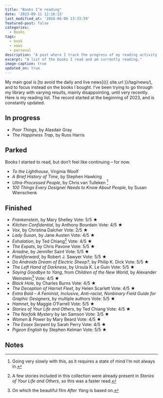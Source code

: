 ```yaml
---
title: "Books I’m reading"
date: '2023-09-11 12:16:15'
last_modified_at: '2024-06-06 13:33:59'
featured-post: false
categories:
  - Books
tags:
  - book
  - news
  - personal
description: "A post where I track the progress of my reading activity since the beginning of 2023."
excerpt: "A list of the books I read and am currently reading."
image-caption: true
updated_on: true
---
```

My main goal is [to avoid the daily and live news]({{ site.url }}/tag/news/), and to focus instead on the books I bought. I’ve been trying to go through my library with varying results, mainly disappointing, until very recently. Here is my reading list. The record started at the beginning of 2023, and is constantly updated.

## In progress

- _Poor Things_, by Alasdair Gray
- _The Happiness Trap_, by Russ Harris


## Parked

Books I started to read, but don’t feel like continuing – for now.

- _To the Lighthouse_, Virginia Woolf
- _A Brief History of Time_, by Stephen Hawking
- _Ultra-Processed People_, by Chris van Tulleken [^UltraP]
- _100 Things Every Designer Needs to Know About People_, by Susan Wienschenk

## Finished

- _Frankenstein_, by Mary Shelley <span class="btn-sm btn-label-smd-bg">Vote: 5/5&nbsp;★</span>
- _Kitchen Confidential_, by Anthony Bourdain <span class="btn-sm btn-label-smd-bg">Vote: 4/5&nbsp;★</span>
- _Vox_, by Christina Dalcher <span class="btn-sm btn-label-smd-bg">Vote: 2/5&nbsp;★</span>
- _Lady Susan_, by Jane Austen <span class="btn-sm btn-label-smd-bg">Vote: 4/5&nbsp;★</span>
- _Exhalation_, by Ted Chiang[^TedChiang] <span class="btn-sm btn-label-smd-bg">Vote: 4/5&nbsp;★</span>
- _The Expats_, by Chris Pavone <span class="btn-sm btn-label-smd-bg">Vote: 5/5&nbsp;★</span>
- _Ariadne_, by Jennifer Saint <span class="btn-sm btn-label-smd-bg">Vote: 5/5&nbsp;★</span>
- _Flashforward_, by Robert J. Sawyer <span class="btn-sm btn-label-smd-bg">Vote: 5/5&nbsp;★</span>
- _Do Androids Dream of Electric Sheep?_, by Philip K. Dick <span class="btn-sm btn-label-smd-bg">Vote: 5/5&nbsp;★</span>
- _The Left Hand of Darkness_, by Ursula K. Le Guin <span class="btn-sm btn-label-smd-bg">Vote: 5/5&nbsp;★</span>
- _Saying Goodbye to Yang_, from _Children of the New World_, by Alexander Weinstein[^AfterYang] <span class="btn-sm btn-label-smd-bg">Vote: 4/5&nbsp;★</span>
- _Black Hole_, by Charles Burns <span class="btn-sm btn-label-smd-bg">Vote: 4/5&nbsp;★</span>
- _The Deception of Harriet Fleet_, by Helen Scarlett <span class="btn-sm btn-label-smd-bg">Vote: 4/5&nbsp;★</span>
- _Extra Bold – A Feminist, Inclusive, Anti-racist, Nonbinary Field Guide for Graphic Designers_, by multiple authors <span class="btn-sm btn-label-smd-bg">Vote: 5/5&nbsp;★</span>
- _Hamnet_, by Maggie O’Farrell <span class="btn-sm btn-label-smd-bg">Vote: 5/5&nbsp;★</span>
- _Stories of Your Life and Others_, by Ted Chiang <span class="btn-sm btn-label-smd-bg">Vote: 4/5&nbsp;★</span>
- _The Norfolk Mystery_ by Ian Samson <span class="btn-sm btn-label-smd-bg">Vote: 3/5&nbsp;★</span>
- _Women & Power_ by Mary Beard <span class="btn-sm btn-label-smd-bg">Vote: 4/5&nbsp;★</span>
- _The Essex Serpent_ by Sarah Perry <span class="btn-sm btn-label-smd-bg">Vote: 4/5&nbsp;★</span>
- _Pigeon English_ by Stephen Kelman <span class="btn-sm btn-label-smd-bg">Vote: 5/5&nbsp;★</span>

## Notes

[^UltraP]: Going very slowly with this, as it requires a state of mind I’m not always in.
[^AfterYang]: On which the beautiful film _After Yang_ is based on.
[^TedChiang]: A few stories included in this collection were already present in _Stories of Your Life and Others_, so this was a faster read.